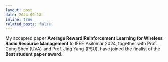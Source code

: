 ```yaml
---
layout: post
date: 2024-09-18
inline: true
related_posts: false
---
```


My accepted paper **Average Reward Reinforcement Learning for Wireless Radio Resource Management** to IEEE Asilomar 2024, together with Prof. Cong Shen (UVA) and Prof. Jing Yang (PSU), have joined the finalist of the **Best student paper award**.